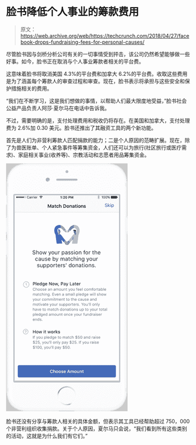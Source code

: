 # 脸书降低个人事业的筹款费用

> 原文：<https://web.archive.org/web/https://techcrunch.com/2018/04/27/facebook-drops-fundraising-fees-for-personal-causes/>

尽管脸书因与剑桥分析公司有关的一切事情受到抨击，该公司仍然希望能够做一些好事。如今，脸书正在取消与个人事业筹款者相关的平台费。

这意味着脸书将取消美国 4.3%的平台费和加拿大 6.2%的平台费。收取这些费用是为了涵盖每个筹款人的审查过程和审查。现在，脸书表示将承担与这些安全和保护措施相关的费用。

“我们在不断学习，这是我们想做的事情，以帮助人们最大限度地受益，”脸书社会公益产品负责人阿莎·夏尔马在电话中告诉我。

不过，需要明确的是，支付处理费用和税收仍将存在。在美国和加拿大，支付处理费为 2.6%加 0.30 美元。脸书还推出了其融资工具的两个新功能。

首先是人们为非营利筹款人匹配捐款的能力；二是个人原因的范畴扩展。现在，除了为兽医账单、个人紧急事件等筹集资金，人们还可以为旅行(社区旅行或医疗需求)、家庭相关事业(收养等)、宗教活动和志愿者用品筹集资金。

![](img/4f1bcd3eefc9b1e94e407b1cc6e9b164.png)

脸书还没有分享与筹款人相关的具体金额，但表示其工具已经帮助超过 750，000 个非营利组织收集捐款。关于个人原因，夏尔马只会说，“我们看到所有这些类别的活动，这就是为什么我们有它们。”